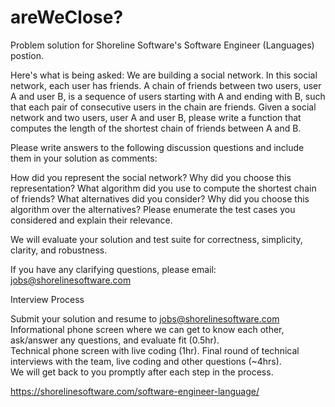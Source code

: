 # areWeClose?
Problem solution for Shoreline Software's Software Engineer (Languages) postion.

Here's what is being asked: 
  We are building a social network.  In this social network, each user has friends.
  A chain of friends between two users, user A and user B, is a sequence of users starting with A and ending with B, such that each pair of consecutive users in the chain are friends.
  Given a social network and two users, user A and user B, please write a function that computes the length of the shortest chain of friends between A and B.
  
Please write answers to the following discussion questions and include them in your solution as comments:

How did you represent the social network?  Why did you choose this representation?
What algorithm did you use to compute the shortest chain of friends?  What alternatives did you consider?  Why did you choose this algorithm over the alternatives?
Please enumerate the test cases you considered and explain their relevance.

We will evaluate your solution and test suite for correctness, simplicity, clarity, and robustness.


If you have any clarifying questions, please email: jobs@shorelinesoftware.com



Interview Process



Submit your solution and resume to jobs@shorelinesoftware.com
Informational phone screen where we can get to know each other, ask/answer any questions, and evaluate fit (0.5hr).  
Technical phone screen with live coding (1hr).
Final round of technical interviews with the team, live coding and other questions (~4hrs).  
We will get back to you promptly after each step in the process.


https://shorelinesoftware.com/software-engineer-language/

